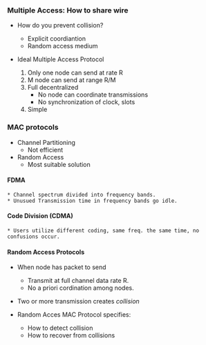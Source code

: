 ### Multiple Access: How to share wire

-   How do you prevent collision?

    -   Explicit coordiantion
    -   Random access medium

-   Ideal Multiple Access Protocol
    1. Only one node can send at rate R
    2. M node can send at range R/M
    3. Full decentralized
        - No node can coordinate transmissions
        - No synchronization of clock, slots
    4. Simple

### MAC protocols

-   Channel Partitioning
    -   Not efficient
-   Random Access
    -   Most suitable solution

#### FDMA

    * Channel spectrum divided into frequency bands.
    * Unusued Transmission time in frequency bands go idle.

#### Code Division (CDMA)

    * Users utilize different coding, same freq. the same time, no confusions occur.

#### Random Access Protocols

-   When node has packet to send

    -   Transmit at full channel data rate R.
    -   No a priori cordination among nodes.

-   Two or more transmission creates _collision_
-   Random Acces MAC Protocol specifies:
    -   How to detect collision
    -   How to recover from collisions
